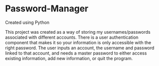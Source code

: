 # Password-Manager

Created using Python

This project was created as a way of storing my usernames/passwords associated with different accounts. 
There is a user authentication component that makes it so your information is only accessible with the right password.
The user inputs an account, the username and password linked to that account, and needs a master password to either access existing information, 
add new information, or quit the program. 
